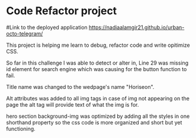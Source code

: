 # Code Refactor project

#Link to the deployed application
https://nadiaalamgir21.github.io/urban-octo-telegram/


This project is helping me learn to debug, refactor code and write opitimize CSS.

So far in this challenge I was able to detect or alter in, Line 29 was missing id element for search engine
which was causing for the button function to fail.

Title name was changed to the wedpage's name "Horiseon".

Alt attributes was added to all img tags in case of img not appearing on the page the alt tag will provide text of what the img is for.

hero section background-img was optimized by adding all the styles in one shorthand property so the css code is more organized and short but yet functioning.
